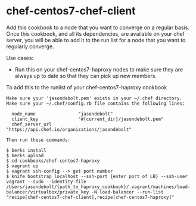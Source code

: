 # chef-centos7-chef-client

Add this cookbook to a node that you want to converge on a regular basis.
Once this cookbook, and all its dependencies, are available on your chef server,
you will be able to add it to the run list for a node that you want to
regularly converge.

Use cases:
- Run this on your chef-centos7-haproxy nodes to make sure they are always
  up to date so that they can pick up new members.

To add this to the runlist of your chef-centos7-haproxy cookbook

```
Make sure your 'jasondebolt.pem' exists in your ~/.chef directory.
Make sure your ~/.chef/config.rb file contains the following lines:

  node_name                "jasondebolt"
  client_key               "#{current_dir}/jasondebolt.pem"
  chef_server_url          "https://api.chef.io/organizations/jasondebolt"

Then run these commands:

$ berks install
$ berks upload
$ cd cookbooks/chef-centos7-haproxy
$ vagrant up
$ vagrant ssh-config --> get port number
$ knife bootstrap localhost --ssh-port {enter port of LB} --ssh-user vagrant --sudo --identity-file /Users/jasondebolt/{path_to_haproxy_cookbook}/.vagrant/machines/load-balancer/virtualbox/private_key -N load-balancer --run-list "recipe[chef-centos7-chef-client],recipe[chef-centos7-haproxy]"
```
